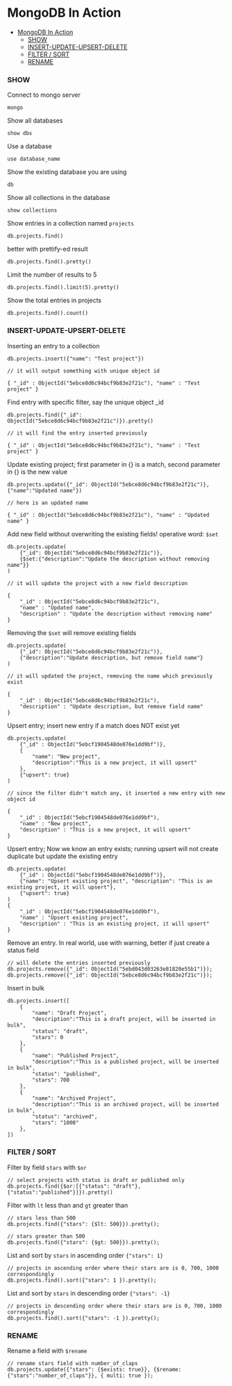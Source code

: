 # MongoDB In Action

- [MongoDB In Action](#mongodb-in-action)
    - [SHOW](#show)
    - [INSERT-UPDATE-UPSERT-DELETE](#insert-update-upsert-delete)
    - [FILTER / SORT](#filter--sort)
    - [RENAME](#rename)

### SHOW

Connect to mongo server
```
mongo
```

Show all databases
```
show dbs
```

Use a database
```
use database_name
```

Show the existing database you are using
```
db
```

Show all collections in the database
```
show collections
```

Show entries in a collection named `projects`
```
db.projects.find()
```
better with prettify-ed result
```
db.projects.find().pretty()
```

Limit the number of results to 5
```
db.projects.find().limit(5).pretty()
```

Show the total entries in projects
```
db.projects.find().count()
```

### INSERT-UPDATE-UPSERT-DELETE

Inserting an entry to a collection
```
db.projects.insert({"name": "Test project"})

// it will output something with unique object id

{ "_id" : ObjectId("5ebce8d6c94bcf9b83e2f21c"), "name" : "Test project" }
```

Find entry with specific filter, say the unique object _id
```
db.projects.find({"_id": ObjectId("5ebce8d6c94bcf9b83e2f21c")}).pretty()

// it will find the entry inserted previously

{ "_id" : ObjectId("5ebce8d6c94bcf9b83e2f21c"), "name" : "Test project" }

```

Update existing project; first parameter in {} is a match, second parameter in {} is the new value
```
db.projects.update({"_id": ObjectId("5ebce8d6c94bcf9b83e2f21c")}, {"name":"Updated name"})

// here is an updated name

{ "_id" : ObjectId("5ebce8d6c94bcf9b83e2f21c"), "name" : "Updated name" }

```

Add new field without overwriting the existing fields! operative word: `$set`
```
db.projects.update(
    {"_id": ObjectId("5ebce8d6c94bcf9b83e2f21c")},
    {$set:{"description":"Update the description without removing name"}}
)

// it will update the project with a new field description

{
    "_id" : ObjectId("5ebce8d6c94bcf9b83e2f21c"),
    "name" : "Updated name",
    "description" : "Update the description without removing name"
}
```

Removing the `$set` will remove existing fields
```
db.projects.update(
    {"_id": ObjectId("5ebce8d6c94bcf9b83e2f21c")},
    {"description":"Update description, but remove field name"}
)

// it will updated the project, removing the name which previously exist

{
    "_id" : ObjectId("5ebce8d6c94bcf9b83e2f21c"),
    "description" : "Update description, but remove field name"
}
```

Upsert entry; insert new entry if a match does NOT exist yet
```
db.projects.update(
    {"_id" : ObjectId("5ebcf1904548de076e1dd9bf")},
    {
        "name": "New project",
        "description":"This is a new project, it will upsert"
    },
    {"upsert": true}
)

// since the filter didn't match any, it inserted a new entry with new object id

{
    "_id" : ObjectId("5ebcf1904548de076e1dd9bf"),
    "name" : "New project",
    "description" : "This is a new project, it will upsert"
}
```

Upsert entry; Now we know an entry exists; running upsert will not create duplicate but update the existing entry
```
db.projects.update(
    {"_id" : ObjectId("5ebcf1904548de076e1dd9bf")},
    {"name": "Upsert existing project", "description": "This is an existing project, it will upsert"},
    {"upsert": true}
)
{
    "_id" : ObjectId("5ebcf1904548de076e1dd9bf"),
    "name" : "Upsert existing project",
    "description" : "This is an existing project, it will upsert"
}
```

Remove an entry. In real world, use with warning, better if just create a status field
```
// will delete the entries inserted previously
db.projects.remove({"_id": ObjectId("5ebd043d03263e81820e55b1")});
db.projects.remove({"_id": ObjectId("5ebce8d6c94bcf9b83e2f21c")});

```

Insert in bulk
```
db.projects.insert([
    {
        "name": "Draft Project",
        "description":"This is a draft project, will be inserted in bulk",
        "status": "draft",
        "stars": 0
    },
    {
        "name": "Published Project",
        "description":"This is a published project, will be inserted in bulk",
        "status": "published",
        "stars": 700
    },
    {
        "name": "Archived Project",
        "description":"This is an archived project, will be inserted in bulk",
        "status": "archived",
        "stars": "1000"
    },
])
```


### FILTER / SORT

Filter by field `stars` with `$or`
```
// select projects with status is draft or published only
db.projects.find({$or:[{"status": "draft"}, {"status":"published"}]}).pretty()
```

Filter with `lt` less than and `gt` greater than
```
// stars less than 500
db.projects.find({"stars": {$lt: 500}}).pretty();

// stars greater than 500
db.projects.find({"stars": {$gt: 500}}).pretty();

```

List and sort by `stars` in ascending order `{"stars": 1}`
```
// projects in ascending order where their stars are is 0, 700, 1000 correspondingly
db.projects.find().sort({"stars": 1 }).pretty();
```

List and sort by `stars` in descending order `{"stars": -1}`
```
// projects in descending order where their stars are is 0, 700, 1000 correspondingly
db.projects.find().sort({"stars": -1 }).pretty();
```

### RENAME

Rename a field with `$rename`
```
// rename stars field with number_of_claps
db.projects.update({"stars": {$exists: true}}, {$rename: {"stars":"number_of_claps"}}, { multi: true });
```
